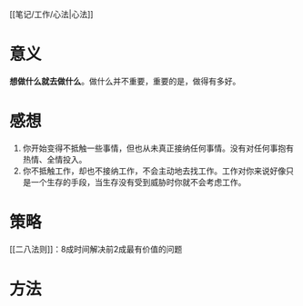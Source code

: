[[笔记/工作/心法|心法]] 
# 意义
**想做什么就去做什么**。做什么并不重要，重要的是，做得有多好。
# 感想
1. 你开始变得不抵触一些事情，但也从未真正接纳任何事情。没有对任何事抱有热情、全情投入。
2. 你不抵触工作，却也不接纳工作，不会主动地去找工作。工作对你来说好像只是一个生存的手段，当生存没有受到威胁时你就不会考虑工作。
# 策略
[[二八法则]]：8成时间解决前2成最有价值的问题
# 方法
